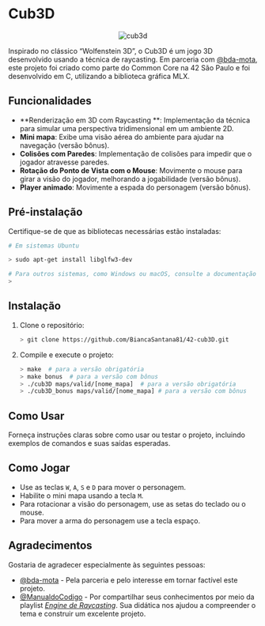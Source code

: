 # Cub3D

<p align="center">
  <img src="cub.gif" alt="cub3d" />
</p>


Inspirado no clássico “Wolfenstein 3D”, o Cub3D é um jogo 3D desenvolvido usando a técnica de raycasting. Em parceria com [@bda-mota](https://github.com/bda-mota/), este projeto foi criado como parte do Common Core na 42 São Paulo e foi desenvolvido em C, utilizando a biblioteca gráfica MLX.
## Funcionalidades
- **Renderização em 3D com Raycasting **: Implementação da técnica para simular uma perspectiva tridimensional em um ambiente 2D.
- **Mini mapa**: Exibe uma visão aérea do ambiente para ajudar na navegação (versão bônus).
- **Colisões com Paredes**: Implementação de colisões para impedir que o jogador atravesse paredes.
- **Rotação do Ponto de Vista com o Mouse**: Movimente o mouse para girar a visão do jogador, melhorando a jogabilidade (versão bônus).
- **Player animado**: Movimente a espada do personagem (versão bônus).

## Pré-instalação
Certifique-se de que as bibliotecas necessárias estão instaladas:
```bash
# Em sistemas Ubuntu

> sudo apt-get install libglfw3-dev

# Para outros sistemas, como Windows ou macOS, consulte a documentação oficial da GLFW
> 
```
## Instalação
1. Clone o repositório:
    ```bash
    > git clone https://github.com/BiancaSantana81/42-cub3D.git
    ```
2. Compile e execute o projeto:
    ```bash
   > make  # para a versão obrigatória
   > make bonus  # para a versão com bônus
   > ./cub3D maps/valid/[nome_mapa]  # para a versão obrigatória
   > ./cub3D_bonus maps/valid/[nome_mapa] # para a versão com bônus
    ```
## Como Usar
Forneça instruções claras sobre como usar ou testar o projeto, incluindo exemplos de comandos e suas saídas esperadas.
## Como Jogar
- Use as teclas `W`, `A`, `S` e `D` para mover o personagem.
- Habilite o mini mapa usando a tecla `M`.
- Para rotacionar a visão do personagem, use as setas do teclado ou o mouse.
- Para mover a arma do personagem use a tecla espaço.
 
## Agradecimentos
Gostaria de agradecer especialmente às seguintes pessoas:
- [@bda-mota](https://github.com/bda-mota/) - Pela parceria e pelo interesse em tornar factível este projeto.
- [@ManualdoCodigo](https://github.com/ManualDoCodigo) - Por compartilhar seus conhecimentos por meio da playlist [_Engine de Raycasting_](https://www.youtube.com/playlist?list=PLLFRf_pkM7b6rBRoTOW64NKdltCLQNpW5). Sua didática nos ajudou a compreender o tema e construir um excelente projeto.
